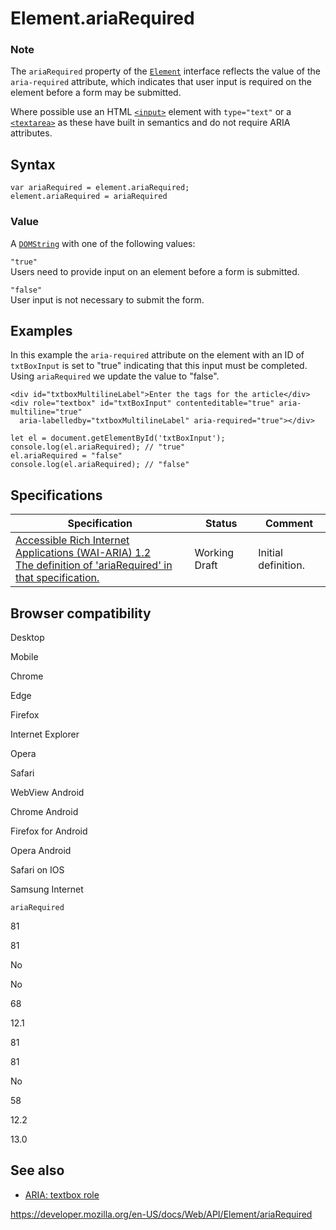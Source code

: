 Element.ariaRequired
====================

### Note

The `ariaRequired` property of the [`Element`](../element) interface reflects the value of the `aria-required` attribute, which indicates that user input is required on the element before a form may be submitted.

Where possible use an HTML [`<input>`](https://developer.mozilla.org/en-US/docs/Web/HTML/Element/input) element with `type="text"` or a [`<textarea>`](https://developer.mozilla.org/en-US/docs/Web/HTML/Element/textarea) as these have built in semantics and do not require ARIA attributes.

Syntax
------

    var ariaRequired = element.ariaRequired;
    element.ariaRequired = ariaRequired

### Value

A [`DOMString`](../domstring) with one of the following values:

`"true"`  
Users need to provide input on an element before a form is submitted.

`"false"`  
User input is not necessary to submit the form.

Examples
--------

In this example the `aria-required` attribute on the element with an ID of `txtBoxInput` is set to "true" indicating that this input must be completed. Using `ariaRequired` we update the value to "false".

    <div id="txtboxMultilineLabel">Enter the tags for the article</div>
    <div role="textbox" id="txtBoxInput" contenteditable="true" aria-multiline="true"
      aria-labelledby="txtboxMultilineLabel" aria-required="true"></div>

    let el = document.getElementById('txtBoxInput');
    console.log(el.ariaRequired); // "true"
    el.ariaRequired = "false"
    console.log(el.ariaRequired); // "false"

Specifications
--------------

<table><thead><tr class="header"><th>Specification</th><th>Status</th><th>Comment</th></tr></thead><tbody><tr class="odd"><td><a href="https://www.w3.org/TR/wai-aria-1.2/#dom-ariamixin-ariarequired">Accessible Rich Internet Applications (WAI-ARIA) 1.2<br />
<span class="small">The definition of 'ariaRequired' in that specification.</span></a></td><td><span class="spec-wd">Working Draft</span></td><td>Initial definition.</td></tr></tbody></table>

Browser compatibility
---------------------

Desktop

Mobile

Chrome

Edge

Firefox

Internet Explorer

Opera

Safari

WebView Android

Chrome Android

Firefox for Android

Opera Android

Safari on IOS

Samsung Internet

`ariaRequired`

81

81

No

No

68

12.1

81

81

No

58

12.2

13.0

See also
--------

-   [ARIA: textbox role](https://developer.mozilla.org/en-US/docs/Web/Accessibility/ARIA/Roles/textbox_role)

<a href="https://developer.mozilla.org/en-US/docs/Web/API/Element/ariaRequired" class="_attribution-link">https://developer.mozilla.org/en-US/docs/Web/API/Element/ariaRequired</a>
